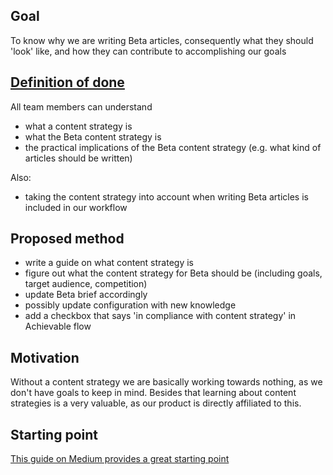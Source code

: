 ## Goal
To know why we are writing Beta articles, consequently what they should 'look' like, and how they can contribute to accomplishing our goals

## [Definition of done](https://github.com/newatoms/guides/blob/ready/glossary/definition-of-done.md)
All team members can understand
* what a content strategy is
* what the Beta content strategy is
* the practical implications of the Beta content strategy  (e.g. what kind of articles should be written)

Also:
* taking the content strategy into account when writing Beta articles is included in our workflow

## Proposed method
* write a guide on what content strategy is
* figure out what the content strategy for Beta should be (including goals, target audience, competition)
* update Beta brief accordingly
* possibly update configuration with new knowledge
* add a checkbox that says 'in compliance with content strategy' in Achievable flow

## Motivation
Without a content strategy we are basically working towards nothing, as we don't have goals to keep in mind. Besides that learning about content strategies is a very valuable, as our product is directly affiliated to this.

## Starting point
[This guide on Medium provides a great starting point](https://stories.buffer.com/how-to-write-a-content-marketing-strategy-step-by-step-with-template-24ac4639ae03#.x8c4wiygi)
